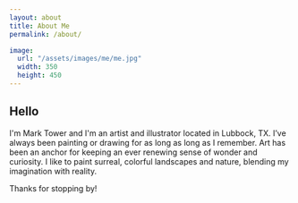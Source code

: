 ```yaml
---
layout: about
title: About Me
permalink: /about/

image:
  url: "/assets/images/me/me.jpg"
  width: 350
  height: 450
---
```


## Hello

 I'm Mark Tower and I'm an artist and illustrator located in Lubbock, TX. I’ve always been painting or drawing for as long as long as I remember. Art has been an anchor for keeping an ever renewing sense of wonder and curiosity. I like to paint surreal, colorful landscapes and nature, blending my imagination with reality.

Thanks for stopping by!
